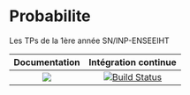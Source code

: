 # Probabilite
Les TPs de la 1ère année SN/INP-ENSEEIHT

| **Documentation** | **Intégration continue** 
|:-----------------:|:------------------------:
| [![](https://img.shields.io/badge/docs-dev-blue.svg)](https://mathn7.github.io/Probabilite/dev/) |[![Build Status](https://travis-ci.com/mathn7/Probabilite.svg?token=7MnuezU9siusbUxpxFBx&branch=master)](https://travis-ci.com/mathn7/Probabilite)|



